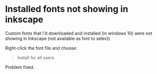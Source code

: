 ﻿# Installed fonts not showing in inkscape

Custom fonts that I'd downloaded and installed (in windows 10) were not showing in Inkscape (not available as font to select)

Right-click the font file and choose:

> Install for all users

Problem fixed.